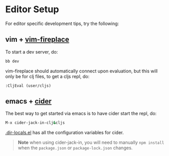 # Editor Setup

For editor specific development tips, try the following:

## vim + [vim-fireplace](https://github.com/tpope/vim-fireplace)

To start a dev server, do:

```bash
bb dev
```

vim-fireplace should automatically connect upon evaluation, but this will
only be for clj files, to get a cljs repl, do:

```vim
:CljEval (user/cljs)
```

## emacs + [cider](https://cider.mx/)

The best way to get started via emacs is to have cider start the repl, do:

```bash
M-x cider-jack-in-clj&cljs
```

[.dir-locals.el](./.dir-locals.el) has all the configuration variables for
cider.

> **Note** when using cider-jack-in, you will need to manually `npm install`
> when the `package.json` or `package-lock.json` changes.
